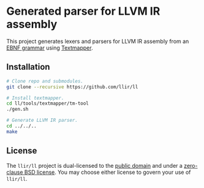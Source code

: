# Generated parser for LLVM IR assembly

This project generates lexers and parsers for LLVM IR assembly from an [EBNF grammar](https://github.com/llir/grammar/blob/master/ll.tm) using [Textmapper](https://github.com/inspirer/textmapper).

## Installation

```bash
# Clone repo and submodules.
git clone --recursive https://github.com/llir/ll

# Install textmapper.
cd ll/tools/textmapper/tm-tool
./gen.sh

# Generate LLVM IR parser.
cd ../../..
make
```

## License

The `llir/ll` project is dual-licensed to the [public domain](UNLICENSE) and under a [zero-clause BSD license](LICENSE). You may choose either license to govern your use of `llir/ll`.
